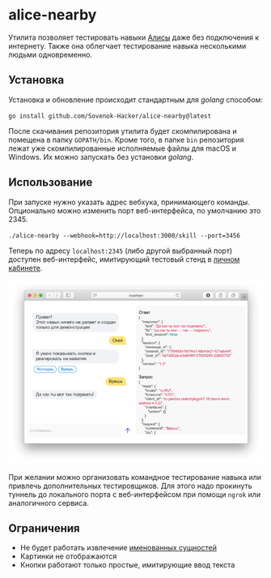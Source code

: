 # alice-nearby

Утилита позволяет тестировать навыки [Алисы](https://alice.yandex.ru) даже без подключения к интернету. Также она облегчает тестирование навыка несколькими людьми одновременно.

## Установка

Установка и обновление происходит стандартным для _golang_ способом:

`go install github.com/Sovenok-Hacker/alice-nearby@latest`

После скачивания репозитория утилита будет скомпилирована и помещена в папку `GOPATH/bin`. Кроме того, в папке `bin` репозитория лежат уже скомпилированные исполняемые файлы для macOS и Windows. Их можно запускать без установки _golang_.

## Использование

При запуске нужно указать адрес вебхука, принимающего команды. Опционально можно изменить порт веб-интерфейса, по умолчанию это 2345.

`./alice-nearby --webhook=http://localhost:3000/skill --port=3456`

Теперь по адресу `localhost:2345` (либо другой выбранный порт) доступен веб-интерфейс, имитирующий тестовый стенд в [личном кабинете](https://dialogs.yandex.ru/developer/).

![Веб-интерфейс утилиты](screenshot.png "Веб-интерфейс утилиты")

При желании можно организовать командное тестирование навыка или привлечь дополнительных тестировщиков. Для этого надо прокинуть туннель до локального порта с веб-интерфейсом при помощи `ngrok` или аналогичного сервиса.

## Ограничения

- Не будет работать извлечение [именованных сущностей](https://tech.yandex.ru/dialogs/alice/doc/nlu-docpage/)
- Картинки не отображаются
- Кнопки работают только простые, имитирующие ввод текста
